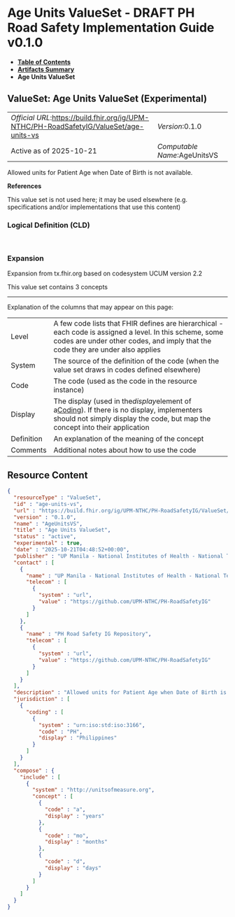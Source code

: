 # Age Units ValueSet - DRAFT PH Road Safety Implementation Guide v0.1.0

* [**Table of Contents**](toc.md)
* [**Artifacts Summary**](artifacts.md)
* **Age Units ValueSet**

## ValueSet: Age Units ValueSet (Experimental) 

| | |
| :--- | :--- |
| *Official URL*:https://build.fhir.org/ig/UPM-NTHC/PH-RoadSafetyIG/ValueSet/age-units-vs | *Version*:0.1.0 |
| Active as of 2025-10-21 | *Computable Name*:AgeUnitsVS |

 
Allowed units for Patient Age when Date of Birth is not available. 

 **References** 

This value set is not used here; it may be used elsewhere (e.g. specifications and/or implementations that use this content)

### Logical Definition (CLD)

 

### Expansion

Expansion from tx.fhir.org based on codesystem UCUM version 2.2

This value set contains 3 concepts

-------

 Explanation of the columns that may appear on this page: 

| | |
| :--- | :--- |
| Level | A few code lists that FHIR defines are hierarchical - each code is assigned a level. In this scheme, some codes are under other codes, and imply that the code they are under also applies |
| System | The source of the definition of the code (when the value set draws in codes defined elsewhere) |
| Code | The code (used as the code in the resource instance) |
| Display | The display (used in the*display*element of a[Coding](http://hl7.org/fhir/R4/datatypes.html#Coding)). If there is no display, implementers should not simply display the code, but map the concept into their application |
| Definition | An explanation of the meaning of the concept |
| Comments | Additional notes about how to use the code |



## Resource Content

```json
{
  "resourceType" : "ValueSet",
  "id" : "age-units-vs",
  "url" : "https://build.fhir.org/ig/UPM-NTHC/PH-RoadSafetyIG/ValueSet/age-units-vs",
  "version" : "0.1.0",
  "name" : "AgeUnitsVS",
  "title" : "Age Units ValueSet",
  "status" : "active",
  "experimental" : true,
  "date" : "2025-10-21T04:48:52+00:00",
  "publisher" : "UP Manila - National Institutes of Health - National Telehealth Center",
  "contact" : [
    {
      "name" : "UP Manila - National Institutes of Health - National Telehealth Center",
      "telecom" : [
        {
          "system" : "url",
          "value" : "https://github.com/UPM-NTHC/PH-RoadSafetyIG"
        }
      ]
    },
    {
      "name" : "PH Road Safety IG Repository",
      "telecom" : [
        {
          "system" : "url",
          "value" : "https://github.com/UPM-NTHC/PH-RoadSafetyIG"
        }
      ]
    }
  ],
  "description" : "Allowed units for Patient Age when Date of Birth is not available.",
  "jurisdiction" : [
    {
      "coding" : [
        {
          "system" : "urn:iso:std:iso:3166",
          "code" : "PH",
          "display" : "Philippines"
        }
      ]
    }
  ],
  "compose" : {
    "include" : [
      {
        "system" : "http://unitsofmeasure.org",
        "concept" : [
          {
            "code" : "a",
            "display" : "years"
          },
          {
            "code" : "mo",
            "display" : "months"
          },
          {
            "code" : "d",
            "display" : "days"
          }
        ]
      }
    ]
  }
}

```
